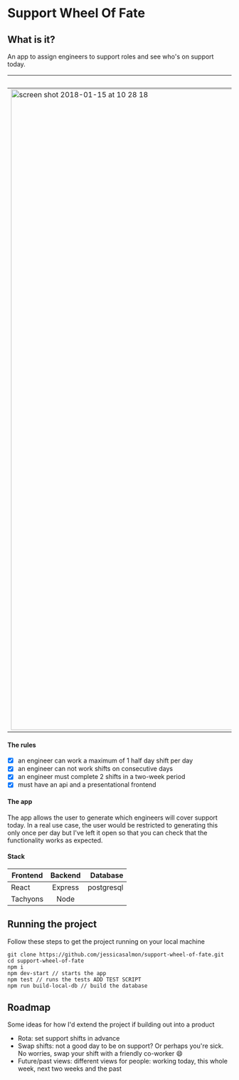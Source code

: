 # Support Wheel Of Fate

## What is it?
An app to assign engineers to support roles and see who's on support today.

| Desktop      | Mobile         |
| ------------- |:-------------:|
| <img width="1437" alt="screen shot 2018-01-15 at 10 28 18" src="https://user-images.githubusercontent.com/19147734/34938069-d9e801a2-f9de-11e7-809d-ea80aa48456a.png"> | <img width="371" alt="screen shot 2018-01-14 at 22 44 27" src="https://user-images.githubusercontent.com/19147734/34938077-df4a7d64-f9de-11e7-95ed-86a3355390a7.png"> |

#### The rules
- [x] an engineer can work a maximum of 1 half day shift per day
- [x] an engineer can not work shifts on consecutive days
- [x] an engineer must complete 2 shifts in a two-week period
- [x] must have an api and a presentational frontend

#### The app
The app allows the user to generate which engineers will cover support today. In a real use case, the user would be restricted to generating this only once per day but I've left it open so that you can check that the functionality works as expected.


#### Stack

| Frontend      | Backend       | Database   |
| ------------- |:-------------:| ----------:|
| React         | Express       | postgresql |
| Tachyons      | Node          |            |


## Running the project
Follow these steps to get the project running on your local machine
```
git clone https://github.com/jessicasalmon/support-wheel-of-fate.git
cd support-wheel-of-fate
npm i
npm dev-start // starts the app
npm test // runs the tests ADD TEST SCRIPT
npm run build-local-db // build the database
```

## Roadmap
Some ideas for how I'd extend the project if building out into a product

- Rota: set support shifts in advance
- Swap shifts: not a good day to be on support? Or perhaps you're sick. No worries, swap your shift with a friendly co-worker :smile:
- Future/past views: different views for people: working today, this whole week, next two weeks and the past
